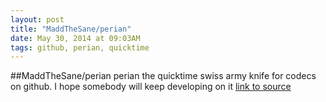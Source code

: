 ```yaml
---
layout: post
title: "MaddTheSane/perian"
date: May 30, 2014 at 09:03AM
tags: github, perian, quicktime
---
```

##MaddTheSane/perian
perian the quicktime swiss army knife for codecs on github. I hope somebody will keep developing on it
[link to source](http://ift.tt/1uBbCJ7) 
